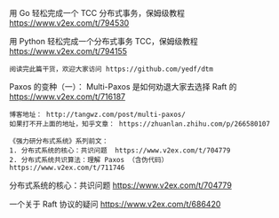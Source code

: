 
用 Go 轻松完成一个 TCC 分布式事务，保姆级教程 https://www.v2ex.com/t/794530

用 Python 轻松完成一个分布式事务 TCC，保姆级教程 https://www.v2ex.com/t/794155
```console
阅读完此篇干货，欢迎大家访问 https://github.com/yedf/dtm
```

Paxos 的变种（一）： Multi-Paxos 是如何劝退大家去选择 Raft 的 https://www.v2ex.com/t/716187
```console
博客地址： http://tangwz.com/post/multi-paxos/
如果打不开上面的地址，知乎文章： https://zhuanlan.zhihu.com/p/266580107

《强力研分布式系统》系列前文：
1. 分布式系统的核心：共识问题  https://www.v2ex.com/t/704779
2. 分布式系统共识算法：理解 Paxos （含伪代码）  https://www.v2ex.com/t/711746
```

分布式系统的核心：共识问题 https://www.v2ex.com/t/704779

一个关于 Raft 协议的疑问 https://www.v2ex.com/t/686420
